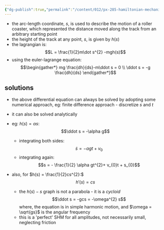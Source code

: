 ```yaml
---
{"dg-publish":true,"permalink":"/content/012/px-285-hamiltonian-mechanics-and-fluid-dynamics/term-1-hamiltonian-mechanics/c-calculus-of-variations/px-285-c5-a-roller-coaster/","noteIcon":"1","created":"2025-08-27T13:14:16.119+01:00","updated":"2024-12-09T11:21:51.000+00:00"}
---
```


- the arc-length coordinate, $s$, is used to describe the motion of a roller coaster, which represented the distance moved along the track from an arbitrary starting point
- the height of the track at any point, $s$, is given by $h(s)$
- the lagrangian is: 
$$L = \frac{1}{2}m\dot s^{2} -mgh(s)$$
- using the euler-lagrange equation: 
$$\begin{gather*}
	mg \frac{dh}{ds}-m\ddot s = 0 \\
	\ddot s = -g \frac{dh}{ds}
\end{gather*}$$
## solutions
- the above differential equation can always be solved by adopting some numerical approach, eg: finite difference approach - discretize $s$ and $t$

- it can also be solved analytically
- eg: $h(s)=\alpha s$: 
$$\ddot s = -\alpha g$$
	- integrating both sides: 
	$$\dot s = - \alpha gt + v_{0}$$
	- integrating again: 
	$$s = - \frac{1}{2} \alpha gt^{2}+ v_{0}t + s_{0}$$

- also, for $h(s) = \frac{1}{2}cs^{2}:$ 
$$h'(s) = cs$$
	- the $h(s)-s$ graph is not a parabola - it is a *cycloid*
	$$\ddot s = -gcs = -\omega^{2} s$$
		where, the equation is in simple harmonic motion, and $\omega = \sqrt{gs}$ is the angular frequency
	- this is a 'perfect' SHM for all amplitudes, not necessarily small, neglecting friction
